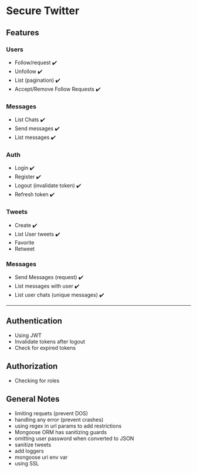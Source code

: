 # Secure Twitter

## Features

### Users

- Follow/request :heavy_check_mark:
- Unfollow :heavy_check_mark:
- List (pagination) :heavy_check_mark:
- Accept/Remove Follow Requests :heavy_check_mark:

### Messages

- List Chats :heavy_check_mark:
- Send messages :heavy_check_mark:
- List messages :heavy_check_mark:

### Auth

- Login :heavy_check_mark:
- Register :heavy_check_mark:
- Logout (invalidate token) :heavy_check_mark:
- Refresh token :heavy_check_mark:

### Tweets

- Create :heavy_check_mark:
- List User tweets :heavy_check_mark:
- Favorite
- Retweet

### Messages

- Send Messages (request) :heavy_check_mark:
- List messages with user :heavy_check_mark:
- List user chats (unique messages) :heavy_check_mark:

---

## Authentication

- Using JWT
- Invalidate tokens after logout
- Check for expired tokens

## Authorization

- Checking for roles

## General Notes

- limiting requets (prevent DOS)
- handling any error (prevent crashes)
- using regex in url params to add restrictions
- Mongoose ORM has sanitizing guards
- omitting user password when converted to JSON
- sanitize tweets
- add loggers
- mongoose uri env var
- using SSL
